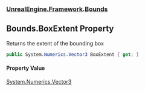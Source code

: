 ### [UnrealEngine.Framework](UnrealEngine_Framework.md 'UnrealEngine.Framework').[Bounds](Bounds.md 'UnrealEngine.Framework.Bounds')
## Bounds.BoxExtent Property
Returns the extent of the bounding box  
```csharp
public System.Numerics.Vector3 BoxExtent { get; }
```
#### Property Value
[System.Numerics.Vector3](https://docs.microsoft.com/en-us/dotnet/api/System.Numerics.Vector3 'System.Numerics.Vector3')
